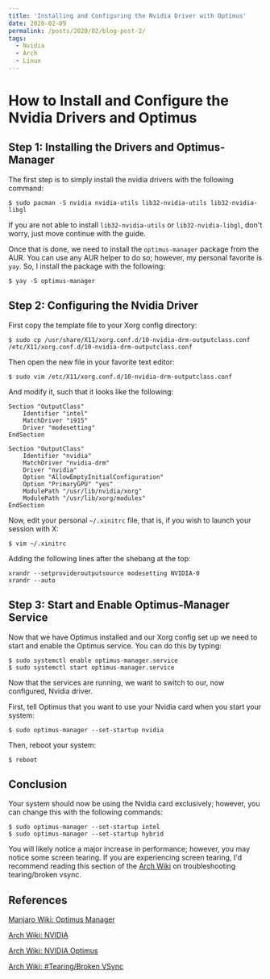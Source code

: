 ```yaml
---
title: 'Installing and Configuring the Nvidia Driver with Optimus'
date: 2020-02-09
permalink: /posts/2020/02/blog-post-2/
tags:
  - Nvidia
  - Arch
  - Linux
---
```



How to Install and Configure the Nvidia Drivers and Optimus
===


## Step 1: Installing the Drivers and Optimus-Manager

The first step is to simply install the nvidia drivers with the following command:
```
$ sudo pacman -S nvidia nvidia-utils lib32-nvidia-utils lib32-nvidia-libgl
```
If you are not able to install `lib32-nvidia-utils` or `lib32-nvidia-libgl`, don't worry, just move continue with the guide.


Once that is done, we need to install the `optimus-manager` package from the AUR.
You can use any AUR helper to do so; however, my personal favorite is `yay`.
So, I install the package with the following:
```
$ yay -S optimus-manager
```


## Step 2: Configuring the Nvidia Driver

First copy the template file to your Xorg config directory:
```
$ sudo cp /usr/share/X11/xorg.conf.d/10-nvidia-drm-outputclass.conf /etc/X11/xorg.conf.d/10-nvidia-drm-outputclass.conf
```

Then open the new file in your favorite text editor: 
```
$ sudo vim /etc/X11/xorg.conf.d/10-nvidia-drm-outputclass.conf
```
And modify it, such that it looks like the following:
```
Section "OutputClass"
    Identifier "intel"
    MatchDriver "i915"
    Driver "modesetting"
EndSection

Section "OutputClass"
    Identifier "nvidia"
    MatchDriver "nvidia-drm"
    Driver "nvidia"
    Option "AllowEmptyInitialConfiguration"
    Option "PrimaryGPU" "yes"
    ModulePath "/usr/lib/nvidia/xorg"
    ModulePath "/usr/lib/xorg/modules"
EndSection
```

Now, edit your personal `~/.xinitrc` file, that is, if you wish to launch your session with X:
```
$ vim ~/.xinitrc
```
Adding the following lines after the shebang at the top:
```
xrandr --setprovideroutputsource modesetting NVIDIA-0
xrandr --auto
```


## Step 3: Start and Enable Optimus-Manager Service

Now that we have Optimus installed and our Xorg config set up we need to start and enable the Optimus service.
You can do this by typing:
```
$ sudo systemctl enable optimus-manager.service
$ sudo systemctl start optimus-manager.service
```

Now that the services are running, we want to switch to our, now configured, Nvidia driver.

First, tell Optimus that you want to use your Nvidia card when you start your system:
```
$ sudo optimus-manager --set-startup nvidia
```
Then, reboot your system:
```
$ reboot
```

## Conclusion

Your system should now be using the Nvidia card exclusively; however, you can change this with the following commands:
```
$ sudo optimus-manager --set-startup intel
$ sudo optimus-manager --set-startup hybrid
```

You will likely notice a major increase in performance; however, you may notice some screen tearing.
If you are experiencing screen tearing, I'd recommend reading this section of the [Arch Wiki](https://wiki.archlinux.org/index.php/NVIDIA_Optimus#Tearing/Broken_VSync) on troubleshooting tearing/broken vsync.


## References 

[Manjaro Wiki: Optimus Manager](https://wiki.manjaro.org/index.php?title=Optimus_Manager)

[Arch Wiki: NVIDIA](https://wiki.archlinux.org/index.php/NVIDIA)

[Arch Wiki: NVIDIA Optimus](https://wiki.archlinux.org/index.php/NVIDIA_Optimus)

[Arch Wiki: #Tearing/Broken VSync](https://wiki.archlinux.org/index.php/NVIDIA_Optimus#Tearing/Broken_VSync)
